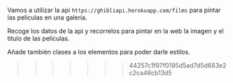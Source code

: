 Vamos a utilizar la api `https://ghibliapi.herokuapp.com/films` para pintar las peliculas en una galería.

Recoge los datos de la api y recorrelos para pintar en la web la imagen y el titulo de las peliculas.

Añade también clases a los elementos para poder darle estilos.
>>>>>>> 44257c1f97f0195d5ad7d5d683e2c2ca46cb13d5